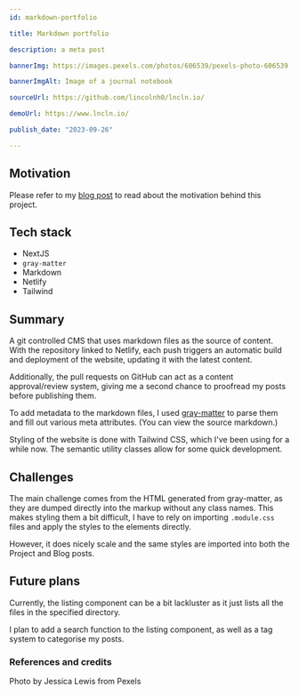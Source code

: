 ```yaml
---
id: markdown-portfolio

title: Markdown portfolio

description: a meta post

bannerImg: https://images.pexels.com/photos/606539/pexels-photo-606539.jpeg

bannerImgAlt: Image of a journal notebook

sourceUrl: https://github.com/lincolnh0/lncln.io/

demoUrl: https://www.lncln.io/

publish_date: "2023-09-26"

---
```

## Motivation
Please refer to my [blog post](/blog/goodbye-old-one) to read about the motivation behind this project.

## Tech stack
- NextJS
- ```gray-matter```
- Markdown
- Netlify
- Tailwind

## Summary

A git controlled CMS that uses markdown files as the source of content. With the repository linked to Netlify, 
each push triggers an automatic build and deployment of the website, updating it with the latest content.

Additionally, the pull requests on GitHub can act as a content approval/review system, giving me a second chance to 
proofread my posts before publishing them.

To add metadata to the markdown files, I used [gray-matter](https://www.npmjs.com/package/gray-matter) to parse them 
and fill out various meta attributes. (You can view the source markdown.)

Styling of the website is done with Tailwind CSS, which I've been using for a while now. The semantic utility
classes allow for some quick development. 

## Challenges

The main challenge comes from the HTML generated from gray-matter, as they are dumped directly into
the markup without any class names. This makes styling them a bit difficult, I have to rely on importing
```.module.css``` files and apply the styles to the elements directly.

However, it does nicely scale and the same styles are imported into both the Project and Blog posts.

## Future plans
Currently, the listing component can be a bit lackluster as it just lists all the files in the
specified directory.

I plan to add a search function to the listing component, as well as a tag system to categorise my posts.


### References and credits
Photo by Jessica Lewis from Pexels